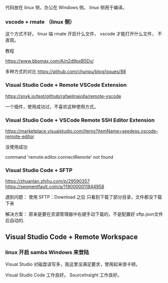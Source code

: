 
代码放在 linux 侧，办公在 Windows 侧。 linux 侧用于编译。

### vscode + rmate （linux 侧）

这个方式不好。
linux 端 rmate 开启什么文件， vscode 才能打开什么文件， 不直观。

教程

https://www.bbsmax.com/A/n2d9pxB5Dv/



多种方式的对比
https://github.com/chunpu/blog/issues/88


### Visual Studio Code + Remote VSCode Extension

https://snyk.io/test/github/rafaelmaiolla/remote-vscode

一个插件，使用成功过，不喜欢这种使用方式。


### Visual Studio Code + VSCode Remote SSH Editor Extension

https://marketplace.visualstudio.com/items?itemName=seedess.vscode-remote-editor 

没使用成功

command 'remote.editor.connectRemote' not found


### Visual Studio Code + SFTP 

https://zhuanlan.zhihu.com/p/29590357
https://segmentfault.com/a/1190000011844958

遇到问题：
使用 SFTP：Download 之后 只看到下载了部分目录，文件都没下载下来

解决方案：
原来是要在资源管理器中右键手动下载的，不是配置好 sftp.json文件后自动的.


## Visual Studio Code + Remote Workspace



### linux 开启 samba  Windows 来登陆

Visual Studio 对磁盘读写多，我这里没满足要求，使用起来很卡顿。

Visual Studio Code 工作良好。 SourceInsight 工作良好。